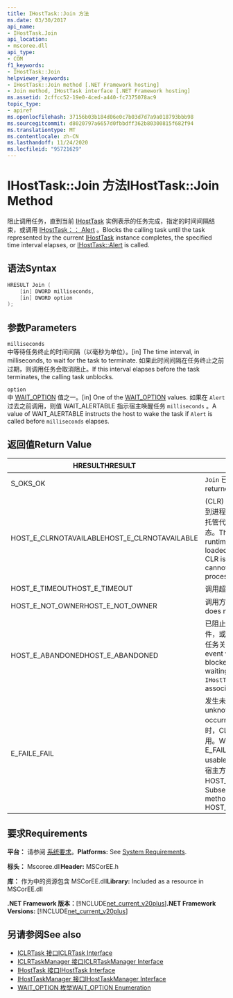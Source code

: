 ```yaml
---
title: IHostTask::Join 方法
ms.date: 03/30/2017
api_name:
- IHostTask.Join
api_location:
- mscoree.dll
api_type:
- COM
f1_keywords:
- IHostTask::Join
helpviewer_keywords:
- IHostTask::Join method [.NET Framework hosting]
- Join method, IHostTask interface [.NET Framework hosting]
ms.assetid: 2cffcc52-19e0-4ced-a440-fc7375078ac9
topic_type:
- apiref
ms.openlocfilehash: 37156b03b184d06e0c7b03d7d7a9a018793bbb98
ms.sourcegitcommit: d8020797a6657d0fbbdff362b80300815f682f94
ms.translationtype: MT
ms.contentlocale: zh-CN
ms.lasthandoff: 11/24/2020
ms.locfileid: "95721629"
---
```

# <a name="ihosttaskjoin-method"></a><span data-ttu-id="eeb55-102">IHostTask::Join 方法</span><span class="sxs-lookup"><span data-stu-id="eeb55-102">IHostTask::Join Method</span></span>

<span data-ttu-id="eeb55-103">阻止调用任务，直到当前 [IHostTask](ihosttask-interface.md) 实例表示的任务完成，指定的时间间隔结束，或调用 [IHostTask：： Alert](ihosttask-alert-method.md) 。</span><span class="sxs-lookup"><span data-stu-id="eeb55-103">Blocks the calling task until the task represented by the current [IHostTask](ihosttask-interface.md) instance completes, the specified time interval elapses, or [IHostTask::Alert](ihosttask-alert-method.md) is called.</span></span>  
  
## <a name="syntax"></a><span data-ttu-id="eeb55-104">语法</span><span class="sxs-lookup"><span data-stu-id="eeb55-104">Syntax</span></span>  
  
```cpp  
HRESULT Join (  
    [in] DWORD milliseconds,  
    [in] DWORD option  
);  
```  
  
## <a name="parameters"></a><span data-ttu-id="eeb55-105">参数</span><span class="sxs-lookup"><span data-stu-id="eeb55-105">Parameters</span></span>  

 `milliseconds`  
 <span data-ttu-id="eeb55-106">中等待任务终止的时间间隔（以毫秒为单位）。</span><span class="sxs-lookup"><span data-stu-id="eeb55-106">[in] The time interval, in milliseconds, to wait for the task to terminate.</span></span> <span data-ttu-id="eeb55-107">如果此时间间隔在任务终止之前过期，则调用任务会取消阻止。</span><span class="sxs-lookup"><span data-stu-id="eeb55-107">If this interval elapses before the task terminates, the calling task unblocks.</span></span>  
  
 `option`  
 <span data-ttu-id="eeb55-108">中 [WAIT_OPTION](wait-option-enumeration.md) 值之一。</span><span class="sxs-lookup"><span data-stu-id="eeb55-108">[in] One of the [WAIT_OPTION](wait-option-enumeration.md) values.</span></span> <span data-ttu-id="eeb55-109">如果在 `Alert` 过去之前调用，则值 WAIT_ALERTABLE 指示宿主唤醒任务 `milliseconds` 。</span><span class="sxs-lookup"><span data-stu-id="eeb55-109">A value of WAIT_ALERTABLE instructs the host to wake the task if `Alert` is called before `milliseconds` elapses.</span></span>  
  
## <a name="return-value"></a><span data-ttu-id="eeb55-110">返回值</span><span class="sxs-lookup"><span data-stu-id="eeb55-110">Return Value</span></span>  
  
|<span data-ttu-id="eeb55-111">HRESULT</span><span class="sxs-lookup"><span data-stu-id="eeb55-111">HRESULT</span></span>|<span data-ttu-id="eeb55-112">说明</span><span class="sxs-lookup"><span data-stu-id="eeb55-112">Description</span></span>|  
|-------------|-----------------|  
|<span data-ttu-id="eeb55-113">S_OK</span><span class="sxs-lookup"><span data-stu-id="eeb55-113">S_OK</span></span>|<span data-ttu-id="eeb55-114">`Join` 已成功返回。</span><span class="sxs-lookup"><span data-stu-id="eeb55-114">`Join` returned successfully.</span></span>|  
|<span data-ttu-id="eeb55-115">HOST_E_CLRNOTAVAILABLE</span><span class="sxs-lookup"><span data-stu-id="eeb55-115">HOST_E_CLRNOTAVAILABLE</span></span>|<span data-ttu-id="eeb55-116"> (CLR) 的公共语言运行时未加载到进程中，或 CLR 处于无法运行托管代码或成功处理调用的状态。</span><span class="sxs-lookup"><span data-stu-id="eeb55-116">The common language runtime (CLR) has not been loaded into a process, or the CLR is in a state in which it cannot run managed code or process the call successfully.</span></span>|  
|<span data-ttu-id="eeb55-117">HOST_E_TIMEOUT</span><span class="sxs-lookup"><span data-stu-id="eeb55-117">HOST_E_TIMEOUT</span></span>|<span data-ttu-id="eeb55-118">调用超时。</span><span class="sxs-lookup"><span data-stu-id="eeb55-118">The call timed out.</span></span>|  
|<span data-ttu-id="eeb55-119">HOST_E_NOT_OWNER</span><span class="sxs-lookup"><span data-stu-id="eeb55-119">HOST_E_NOT_OWNER</span></span>|<span data-ttu-id="eeb55-120">调用方不拥有该锁。</span><span class="sxs-lookup"><span data-stu-id="eeb55-120">The caller does not own the lock.</span></span>|  
|<span data-ttu-id="eeb55-121">HOST_E_ABANDONED</span><span class="sxs-lookup"><span data-stu-id="eeb55-121">HOST_E_ABANDONED</span></span>|<span data-ttu-id="eeb55-122">已阻止的线程或纤程正在等待事件，或当前 `IHostTask` 实例未与任务关联时，已取消该事件。</span><span class="sxs-lookup"><span data-stu-id="eeb55-122">An event was canceled while a blocked thread or fiber was waiting on it, or the current `IHostTask` instance is not associated with a task.</span></span>|  
|<span data-ttu-id="eeb55-123">E_FAIL</span><span class="sxs-lookup"><span data-stu-id="eeb55-123">E_FAIL</span></span>|<span data-ttu-id="eeb55-124">发生未知的灾难性故障。</span><span class="sxs-lookup"><span data-stu-id="eeb55-124">An unknown catastrophic failure occurred.</span></span> <span data-ttu-id="eeb55-125">当方法返回 E_FAIL 时，CLR 在该进程内将不再可用。</span><span class="sxs-lookup"><span data-stu-id="eeb55-125">When a method returns E_FAIL, the CLR is no longer usable within the process.</span></span> <span data-ttu-id="eeb55-126">对宿主方法的后续调用会返回 HOST_E_CLRNOTAVAILABLE。</span><span class="sxs-lookup"><span data-stu-id="eeb55-126">Subsequent calls to hosting methods return HOST_E_CLRNOTAVAILABLE.</span></span>|  
  
## <a name="requirements"></a><span data-ttu-id="eeb55-127">要求</span><span class="sxs-lookup"><span data-stu-id="eeb55-127">Requirements</span></span>  

 <span data-ttu-id="eeb55-128">**平台：** 请参阅 [系统要求](../../get-started/system-requirements.md)。</span><span class="sxs-lookup"><span data-stu-id="eeb55-128">**Platforms:** See [System Requirements](../../get-started/system-requirements.md).</span></span>  
  
 <span data-ttu-id="eeb55-129">**标头：** Mscoree.dll</span><span class="sxs-lookup"><span data-stu-id="eeb55-129">**Header:** MSCorEE.h</span></span>  
  
 <span data-ttu-id="eeb55-130">**库：** 作为中的资源包含 MSCorEE.dll</span><span class="sxs-lookup"><span data-stu-id="eeb55-130">**Library:** Included as a resource in MSCorEE.dll</span></span>  
  
 <span data-ttu-id="eeb55-131">**.NET Framework 版本：**[!INCLUDE[net_current_v20plus](../../../../includes/net-current-v20plus-md.md)]</span><span class="sxs-lookup"><span data-stu-id="eeb55-131">**.NET Framework Versions:** [!INCLUDE[net_current_v20plus](../../../../includes/net-current-v20plus-md.md)]</span></span>  
  
## <a name="see-also"></a><span data-ttu-id="eeb55-132">另请参阅</span><span class="sxs-lookup"><span data-stu-id="eeb55-132">See also</span></span>

- [<span data-ttu-id="eeb55-133">ICLRTask 接口</span><span class="sxs-lookup"><span data-stu-id="eeb55-133">ICLRTask Interface</span></span>](iclrtask-interface.md)
- [<span data-ttu-id="eeb55-134">ICLRTaskManager 接口</span><span class="sxs-lookup"><span data-stu-id="eeb55-134">ICLRTaskManager Interface</span></span>](iclrtaskmanager-interface.md)
- [<span data-ttu-id="eeb55-135">IHostTask 接口</span><span class="sxs-lookup"><span data-stu-id="eeb55-135">IHostTask Interface</span></span>](ihosttask-interface.md)
- [<span data-ttu-id="eeb55-136">IHostTaskManager 接口</span><span class="sxs-lookup"><span data-stu-id="eeb55-136">IHostTaskManager Interface</span></span>](ihosttaskmanager-interface.md)
- [<span data-ttu-id="eeb55-137">WAIT_OPTION 枚举</span><span class="sxs-lookup"><span data-stu-id="eeb55-137">WAIT_OPTION Enumeration</span></span>](wait-option-enumeration.md)
